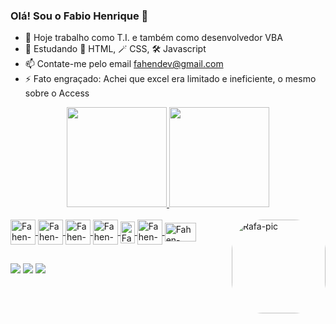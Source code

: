 ### Olá! Sou o Fabio Henrique 👋

<!--
**PinguinBarbudo/PinguinBarbudo** is a ✨ _special_ ✨ repository because its `README.md` (this file) appears on your GitHub profile.

Here are some ideas to get you started:

- 🔭 I’m currently working on ...
- 🌱 I’m currently learning ...
- 👯 I’m looking to collaborate on ...
- 🤔 I’m looking for help with ...
- 💬 Ask me about ...
- 📫 How to reach me: ...
- 😄 Pronouns: ...
- ⚡ Fun fact: ...
-->
- 🔭 Hoje trabalho como T.I. e também como desenvolvedor VBA
- 🌱 Estudando 📡 HTML, 🪄 CSS, 🛠️ Javascript
- 📫 Contate-me pelo email fahendev@gmail.com
- ⚡ Fato engraçado: Achei que excel era limitado e ineficiente, o mesmo sobre o Access

<div align="center">
  <a href="https://github.com/PinguinBarbudo">
  <img height="160em" src="https://github-readme-stats.vercel.app/api?username=PinguinBarbudo&show_icons=true&theme=blue-green&include_all_commits=true&count_private=true"/>
  <img height="160em" src="https://github-readme-stats.vercel.app/api/top-langs/?username=PinguinBarbudo&layout=compact&langs_count=7&theme=blue-green"/>
</div>
  
  <div style="display: inline_block"><br>
  <img align="center" alt="Fahen-VBA" height="40" width="40" src="https://blogger.googleusercontent.com/img/b/R29vZ2xl/AVvXsEjEVJQSsbjIOUYlvQrfGitRtbkdcg0SXRtpbGOCqSwTwHRW8Eo559y7JMlVA52eBQnz3UWNBPpdaF0e1WK28Mx7YUDHRFnS8VXNESI6aZaAvFwJ6wyLFJfSbKrDCZubbYHnzB7ddb4TpWqbYc4LqLlutKQ78cVA8RZM_C459L2eP_Qknc5WCeLiVffS/s256/communityIcon_z3kwah4z27c71.png">
  <img align="center" alt="Fahen-Excel" height="40" width="40" src="https://blogger.googleusercontent.com/img/b/R29vZ2xl/AVvXsEiUuQNo4pOUYzRT76WgkW6yta5kbWRx1kWtq4G_tHtMcIj7N6uep-iCKcomUVRmCGwJYxf9Ya2tKURhv-xUddLlkofYfAKtuMUyJJjlORpyGOlZ-AFABRwreAd3iNTQqcotenBG-z2_wXEKSpLlI5kfQ4ePLygiIwCQ8fjr97THRxVqMv8HMbzpQpvH/s320/icons8-microsoft-excel-2019-480.png">
  <img align="center" alt="Fahen-Access" height="40" width="40" src="https://blogger.googleusercontent.com/img/b/R29vZ2xl/AVvXsEgjRuazEXfuMTgpYU5vWUkYofrAaGpFtiEoOay46gqKhlmP-xOMo6Lb4xF6mvNkhKFX8cPlHUQxpTmK-hBoTpWtgdvuWtfmThxRSy6sCnISrLr4IilSS6FyROoPZOLx70sbq9R0anCs0ocSZuCVx-rAoa8Zo9DGzqdSJy---R9jxtOEF5dScCa_8DMX/s320/microsoft-access-2019.png">
  <img align="center" alt="Fahen-HTML" height="40" width="40" src="https://blogger.googleusercontent.com/img/b/R29vZ2xl/AVvXsEhOf84ZS8xqcqy_6I8JJ2D4sbZSujYEY2f44rRDjPakupPSNa7R9qio6tubZGr9gGb18KiFepUFPSzhWwD21z0dZNwNP68eZCuuBTkOdhqUSOhpv6BV-nJX-UuT43zVgNyGm7_rG9P1SpYAqnjJ93_bLDTCAshuMPaIdHJ-z3adngcsiEDGHOWJEikn/s320/HTML.png">
  <img align="center" alt="Fahen-CSS" height="35" width="23" src="https://blogger.googleusercontent.com/img/b/R29vZ2xl/AVvXsEjIzxe94Qw8qI96-b9pCk9E2R7cskNm7QzrGOXbNapVgSw6TInsRqQDm-3n3FbKTcOjV_cjK65Q5AEDprDa4KpC7zEgiFkx6r5PPZnZoAqC84Y4lMu37JWnBoMo2X8nDUK_fuUV0pR2Izvx8O8X2RRXw7g-8gkLaOisgzK2kbDVsJoltoyqEana9KjU/s320/css-3-logo-1.png">
  <img align="center" alt="Fahen-JavaScript" height="40" width="40" src="https://blogger.googleusercontent.com/img/b/R29vZ2xl/AVvXsEj28HGmxVZlxznwvIP3ITS8Ex-DGwndNGYgJLXo9R84hV7MT7L023Le1gJfhjFI0zCx6Eo4DcKiFzQ5R3lda-jeWRuzftjTq3JBgX0ijtE8vRW68BlhKkcXmqzWUhrJiDAmUYKloM2NnvpUTGX4t9Xcvp6oBLC7zdbStojILxfB0evqgSuobdJFbR6G/s320/js.png">
    <img align="center" alt="Fahen-sqlite" height="30" width="50" src="https://blogger.googleusercontent.com/img/b/R29vZ2xl/AVvXsEg04FLL-gtdFwxOLJxlq5j87KswuTGzcp8eNueVF0-VNtsrpuo4HaUs4WQxZ99DNs-QjTJMkjh7rwD-W8xw_o2qgAYnRvsaob8vED2Ii-BzasHnk0djTaNps_HJXKtkESUmprQF58ZII4VNZE-32rquFQ3NF40NVoBQGvr5B_UscVaiAOZuDh6nvpcg/s320/SQLitelogo.png">
  <img align="right" alt="Rafa-pic" height="150" style="border-radius:50px;" src="https://blogger.googleusercontent.com/img/b/R29vZ2xl/AVvXsEgTA46nIpZBFcMrNm-A3boMgLtDZaI8xqP9oEDlr-NOhyapiWyKBOCsm_t4d9_T5g6oJcd0iS7C8Oygq0S19xZOBDcBCIRae3YpUppRR1JsRsKmC3xZa04HeBWWYCtCN_i1IdgumfIayr52dyIUbijFGpeitAJo8Iwpo2-hs8DFeJT48vjB0_EEew1E/s320/PenguinSolo.png">
</div>

##
  
<div> 
  <a href="https://www.youtube.com/channel/UCN41fgzBPAG_rCyHwA3DTbQ" target="_blank"><img src="https://img.shields.io/badge/YouTube-FF0000?style=for-the-badge&logo=youtube&logoColor=white" target="_blank"></a>
  <a href="https://www.instagram.com/fahen.oliver" target="_blank"><img src="https://img.shields.io/badge/-Instagram-%23E4405F?style=for-the-badge&logo=instagram&logoColor=white" target="_blank"></a>
  <a href="https://www.linkedin.com/in/fabio-henrique-oliveira-80016414a/" target="_blank"><img src="https://img.shields.io/badge/-LinkedIn-%230077B5?style=for-the-badge&logo=linkedin&logoColor=white" target="_blank"></a> 
  <!--
 	<a href="https://www.twitch.tv/rafaballerinii" target="_blank"><img src="https://img.shields.io/badge/Twitch-9146FF?style=for-the-badge&logo=twitch&logoColor=white" target="_blank"></a>
 <a href="https://discord.gg/wagxzStdcR" target="_blank"><img src="https://img.shields.io/badge/Discord-7289DA?style=for-the-badge&logo=discord&logoColor=white" target="_blank"></a>

  <a href = "mailto:contatorafaballerini@gmail.com"><img src="https://img.shields.io/badge/-Gmail-%23333?style=for-the-badge&logo=gmail&logoColor=white" target="_blank"></a>
-->
  
 <!--
  ![Snake animation](https://github.com/rafaballerini/rafaballerini/blob/output/github-contribution-grid-snake.svg)
 -->
</div>
